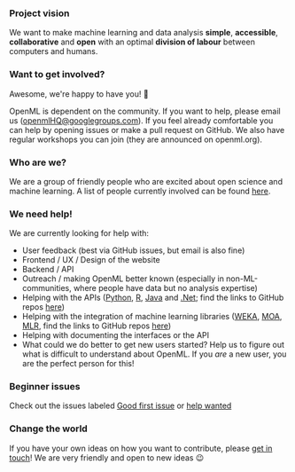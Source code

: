 ### Project vision
We want to make machine learning and data analysis **simple**, **accessible**, **collaborative** and **open** with an optimal **division of labour** between computers and humans. 

### Want to get involved?
Awesome, we're happy to have you! :tada: 

OpenML is dependent on the community. If you want to help, please email us (openmlHQ@googlegroups.com). If you feel already comfortable you can help by opening issues or make a pull request on GitHub. We also have regular workshops you can join (they are announced on openml.org).

### Who are we?
We are a group of friendly people who are excited about open science and machine learning. A list of people currently involved can be found [here](https://www.openml.org/contact).

### We need help!
We are currently looking for help with:
* User feedback (best via GitHub issues, but email is also fine)
* Frontend / UX / Design of the website 
* Backend / API 
* Outreach / making OpenML better known (especially in non-ML-communities, where people have data but no analysis expertise)
* Helping with the APIs ([Python](https://openml.github.io/OpenML/Python-start/), [R](https://openml.github.io/OpenML/R-guide/), [Java](https://openml.github.io/OpenML/Java-guide/) and [.Net](https://openml.github.io/OpenML/NET-API/); find the links to GitHub repos [here](https://github.com/openml/OpenML/wiki))
* Helping with the integration of machine learning libraries ([WEKA](https://www.openml.org/#WEKA), [MOA](https://www.openml.org/#plugin_moa), [MLR](https://openml.github.io/OpenML/mlr/), find the links to GitHub repos [here](https://github.com/openml/OpenML/wiki))
* Helping with documenting the interfaces or the API
* What could we do better to get new users started? Help us to figure out what is difficult to understand about OpenML. If you *are* a new user, you are the perfect person for this!

### Beginner issues
Check out the issues labeled [Good first issue](https://github.com/issues?q=is%3Aopen+is%3Aissue+user%3Aopenml++label%3A%22Good+first+issue%22+) or [help wanted](https://github.com/issues?q=is%3Aopen+is%3Aissue+user%3Aopenml++label%3A%22help+wanted%22+)

### Change the world
If you have your own ideas on how you want to contribute, please [get in touch](https://github.com/openml/OpenML/wiki/Communication-Channels)! We are very friendly and open to new ideas :wink: 



